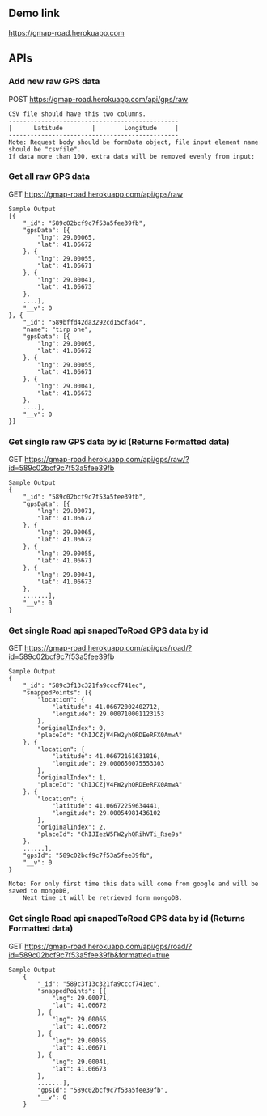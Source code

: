 ## Demo link
https://gmap-road.herokuapp.com

## APIs

### Add new raw GPS data
POST https://gmap-road.herokuapp.com/api/gps/raw

    CSV file should have this two columns.
    -----------------------------------------------
    |      Latitude        |        Longitude     |
    -----------------------------------------------
    Note: Request body should be formData object, file input element name should be "csvfile".
    If data more than 100, extra data will be removed evenly from input;
    
    
### Get all raw GPS data
GET https://gmap-road.herokuapp.com/api/gps/raw

    Sample Output
    [{
    	"_id": "589c02bcf9c7f53a5fee39fb",
    	"gpsData": [{
    		"lng": 29.00065,
    		"lat": 41.06672
    	}, {
    		"lng": 29.00055,
    		"lat": 41.06671
    	}, {
    		"lng": 29.00041,
    		"lat": 41.06673
    	}, 
    	....],
    	"__v": 0
    }, {
    	"_id": "589bffd42da3292cd15cfad4",
    	"name": "tirp one",
    	"gpsData": [{
    		"lng": 29.00065,
    		"lat": 41.06672
    	}, {
    		"lng": 29.00055,
    		"lat": 41.06671
    	}, {
    		"lng": 29.00041,
    		"lat": 41.06673
    	},  
    	....],
    	"__v": 0
    }]


### Get single raw GPS data by id (Returns Formatted data)
GET https://gmap-road.herokuapp.com/api/gps/raw/?id=589c02bcf9c7f53a5fee39fb

    Sample Output
    {
    	"_id": "589c02bcf9c7f53a5fee39fb",
    	"gpsData": [{
    		"lng": 29.00071,
    		"lat": 41.06672
    	}, {
    		"lng": 29.00065,
    		"lat": 41.06672
    	}, {
    		"lng": 29.00055,
    		"lat": 41.06671
    	}, {
    		"lng": 29.00041,
    		"lat": 41.06673
    	}, 
    	.......],
    	"__v": 0
    }

### Get single Road api snapedToRoad GPS data by id
GET https://gmap-road.herokuapp.com/api/gps/road/?id=589c02bcf9c7f53a5fee39fb

    Sample Output
    {
    	"_id": "589c3f13c321fa9cccf741ec",
    	"snappedPoints": [{
    		"location": {
    			"latitude": 41.06672002402712,
    			"longitude": 29.000710001123153
    		},
    		"originalIndex": 0,
    		"placeId": "ChIJCZjV4FW2yhQRDEeRFX0AmwA"
    	}, {
    		"location": {
    			"latitude": 41.06672161631816,
    			"longitude": 29.000650075553303
    		},
    		"originalIndex": 1,
    		"placeId": "ChIJCZjV4FW2yhQRDEeRFX0AmwA"
    	}, {
    		"location": {
    			"latitude": 41.06672259634441,
    			"longitude": 29.00054981436102
    		},
    		"originalIndex": 2,
    		"placeId": "ChIJIezW5FW2yhQRihVTi_Rse9s"
    	}, 
    	......],
    	"gpsId": "589c02bcf9c7f53a5fee39fb",
    	"__v": 0
    }

    Note: For only first time this data will come from google and will be saved to mongoDB,
        Next time it will be retrieved form mongoDB.

### Get single Road api snapedToRoad GPS data by id (Returns Formatted data)
GET https://gmap-road.herokuapp.com/api/gps/road/?id=589c02bcf9c7f53a5fee39fb&formatted=true

    Sample Output
        {
        	"_id": "589c3f13c321fa9cccf741ec",
        	"snappedPoints": [{
                "lng": 29.00071,
                "lat": 41.06672
            }, {
                "lng": 29.00065,
                "lat": 41.06672
            }, {
                "lng": 29.00055,
                "lat": 41.06671
            }, {
                "lng": 29.00041,
                "lat": 41.06673
            }, 
            .......],
        	"gpsId": "589c02bcf9c7f53a5fee39fb",
        	"__v": 0
        }
